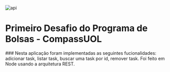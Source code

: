 ![api](https://user-images.githubusercontent.com/70352508/147391625-1dbd5456-c802-4552-816d-399899bf5e6e.PNG)
<h1>Primeiro Desafio do Programa de Bolsas - CompassUOL</h1>
### Nesta aplicação foram implementadas as seguintes fucionalidades: adicionar task, listar task, buscar uma task por id, remover task. Foi feito em Node usando a arquitetura REST.
